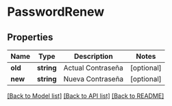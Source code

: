 # PasswordRenew

## Properties
Name | Type | Description | Notes
------------ | ------------- | ------------- | -------------
**old** | **string** | Actual Contraseña | [optional] 
**new** | **string** | Nueva Contraseña | [optional] 

[[Back to Model list]](../README.md#documentation-for-models) [[Back to API list]](../README.md#documentation-for-api-endpoints) [[Back to README]](../README.md)


